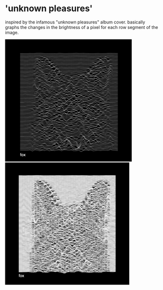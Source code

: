 # 'unknown pleasures'
inspired by the infamous "unknown pleasures" album cover. basically graphs the changes in the brightness of a pixel for each row segment of the image.

<p float="left">
  <img src="examples/fox.png" height="400" />
  <img src="examples/fox_hd.png" height="400" /> 
</p>
